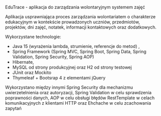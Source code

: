 EduTrace - aplikacja do zarządzania wolontaryjnym systemem zajęć

Aplikacja usprawniająca proces zarządzania wolontariatem o
charakterze edukacyjnym w kontekście prowadzonych
uczniów, przedmiotów, projektów, dni zajęć, notatek,
informacji kontaktowych oraz dodatkowych. 

Wykorzystane technologie:
- Java 15 (wyrażenia lambda, strumienie, referencje do metod) ,
- Spring Framework (Spring MVC, Spring Boot, Spring Data, Spring Validation, Spring Security, Spring AOP)
- Hibernate,
- MySQL od strony produkcyjnej oraz H2 od strony testowej
- JUnit oraz Mockito
- Thymeleaf + Bootsrap 4 z elementami jQuery 

Wykorzystano między innymi Spring Security dla mechanizmu uwierzetelnienia oraz autoryzacji, Spring Validation w celu sprawdzenia poprawności danych, AOP w celu obsługi błędów RestTemplate w celach komunikacyjnych z klientami HTTP oraz Ehchache w celu zcachowania zapytań
